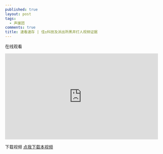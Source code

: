 ```yaml
---
published: true
layout: post
tags:
  - 声援团
comments: true
title: 速看速存 | 佳±科技及派出所黑井打人视频证据
---
```


在线观看
<div style="width: 100%; height: 0px; position: relative; padding-bottom: 56.346%;"><iframe src="https://streamable.com/3gwur" frameborder="0" width="100%" height="100%" allowfullscreen style="width: 100%; height: 100%; position: absolute;"></iframe></div>

下载视频
[点我下载本视频](https://cdn-b-east.streamable.com/video/mp4-mobile/3gwur.mp4?token=D88X3HeBaF6qg4cWZSPDxQ&expires=1535005373)
